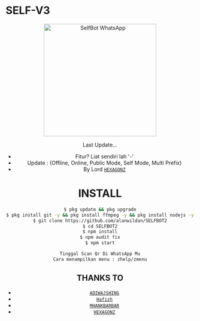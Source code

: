 # SELF-V3

<div align="center">
<img src="https://i.ibb.co/Btjy1WH/9607f3d0c4fe.jpg" alt="SelfBot WhatsApp" width="300" />

Last Update...
* Fitur? Liat sendiri lah '-'
* Update : (Offline, Online, Public Mode, Self Mode, Multi Prefix)
* By Lord [`HEXAGONZ`](https://github.com/Hexagonz)


# INSTALL

```bash
$ pkg update && pkg upgrade
$ pkg install git -y && pkg install ffmpeg -y && pkg install nodejs -y
$ git clone https://github.com/alanwildan/SELFBOT2
$ cd SELFBOT2
$ npm install
$ npm audit fix
$ npm start

Tinggal Scan Qr Di WhatsApp Mu
Cara menampilkan menu : zhelp/zmenu

```

## THANKS TO

* [`ADIWAJSHING`](https://github.com/adiwajshing/Baileys) 
* [`Hafizh`](https://github.com/HAFizh-15) 
* [`MHANKBARBAR`](https://github.com/MhankBarBar)
* [`HEXAGONZ`](https://github.com/Hexagonz)
